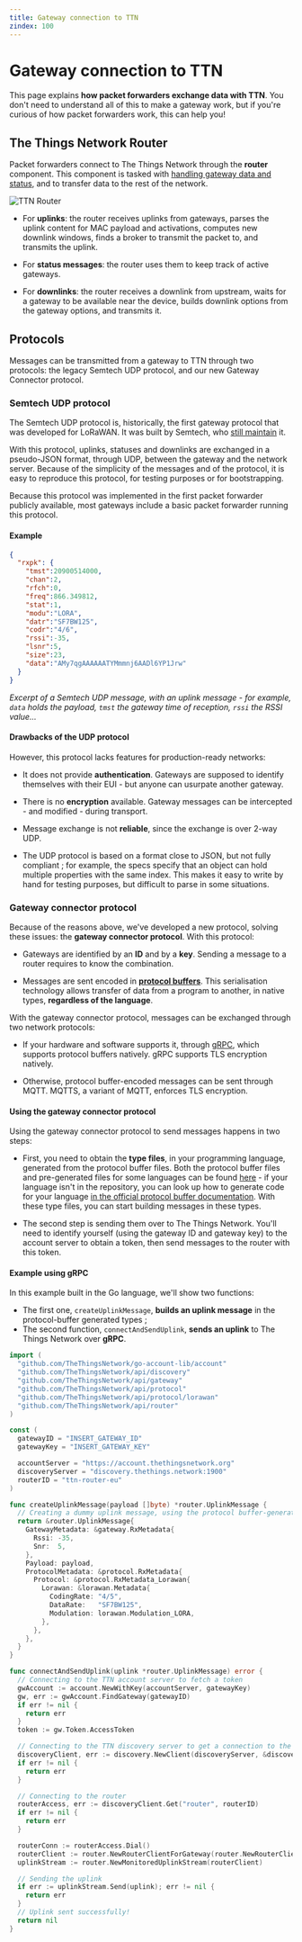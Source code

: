 ```yaml
---
title: Gateway connection to TTN
zindex: 100
---
```


# Gateway connection to TTN

This page explains **how packet forwarders exchange data with TTN**. You don't need to understand all of this to make a gateway work, but if you're curious of how packet forwarders work, this can help you!

## The Things Network Router

Packet forwarders connect to The Things Network through the **router** component. This component is tasked with [handling gateway data and status](https://github.com/TheThingsNetwork/ttn/tree/develop/core/router), and to transfer data to the rest of the network.

![TTN Router](connectors.png)

+ For **uplinks**: the router receives uplinks from gateways, parses the uplink content for MAC payload and activations, computes new downlink windows, finds a broker to transmit the packet to, and transmits the uplink.

+ For **status messages**: the router uses them to keep track of active gateways.

+ For **downlinks**: the router receives a downlink from upstream, waits for a gateway to be available near the device, builds downlink options from the gateway options, and transmits it.

## Protocols

Messages can be transmitted from a gateway to TTN through two protocols: the legacy Semtech UDP protocol, and our new Gateway Connector protocol.

### Semtech UDP protocol

The Semtech UDP protocol is, historically, the first gateway protocol that was developed for LoRaWAN. It was built by Semtech, who [still maintain](https://github.com/Lora-net/packet_forwarder) it.

With this protocol, uplinks, statuses and downlinks are exchanged in a pseudo-JSON format, through UDP, between the gateway and the network server. Because of the simplicity of the messages and of the protocol, it is easy to reproduce this protocol, for testing purposes or for bootstrapping.

Because this protocol was implemented in the first packet forwarder publicly available, most gateways include a basic packet forwarder running this protocol.

#### Example

```json
{
  "rxpk": {
    "tmst":20900514000,
    "chan":2,
    "rfch":0,
    "freq":866.349812,
    "stat":1,
    "modu":"LORA",
    "datr":"SF7BW125",
    "codr":"4/6",
    "rssi":-35,
    "lsnr":5,
    "size":23,
    "data":"AMy7qgAAAAAATYMmmnj6AADl6YP1Jrw"
  }
}
```

*Excerpt of a Semtech UDP message, with an uplink message - for example, `data` holds the payload, `tmst` the gateway time of reception, `rssi` the RSSI value...*

#### Drawbacks of the UDP protocol

However, this protocol lacks features for production-ready networks:

+ It does not provide **authentication**. Gateways are supposed to identify themselves with their EUI - but anyone can usurpate another gateway.

+ There is no **encryption** available. Gateway messages can be intercepted - and modified - during transport.

+ Message exchange is not **reliable**, since the exchange is over 2-way UDP.

+ The UDP protocol is based on a format close to JSON, but not fully compliant ; for example, the specs specify that an object can hold multiple properties with the same index. This makes it easy to write by hand for testing purposes, but difficult to parse in some situations.

### Gateway connector protocol

Because of the reasons above, we've developed a new protocol, solving these issues: the **gateway connector protocol**. With this protocol:

+ Gateways are identified by an **ID** and by a **key**. Sending a message to a router requires to know the combination.

+ Messages are sent encoded in **[protocol buffers](https://developers.google.com/protocol-buffers/)**. This serialisation technology allows transfer of data from a program to another, in native types, **regardless of the language**.

With the gateway connector protocol, messages can be exchanged through two network protocols:

+ If your hardware and software supports it, through [gRPC](https://grpc.io), which supports protocol buffers natively. gRPC supports TLS encryption natively.

+ Otherwise, protocol buffer-encoded messages can be sent through MQTT. MQTTS, a variant of MQTT, enforces TLS encryption.

#### Using the gateway connector protocol

Using the gateway connector protocol to send messages happens in two steps:

+ First, you need to obtain the **type files**, in your programming language, generated from the protocol buffer files. Both the protocol buffer files and pre-generated files for some languages can be found [here](https://github.com/TheThingsNetwork/api) - if your language isn't in the repository, you can look up how to generate code for your language [in the official protocol buffer documentation](https://developers.google.com/protocol-buffers/docs/reference/overview). With these type files, you can start building messages in these types.

+ The second step is sending them over to The Things Network. You'll need to identify yourself (using the gateway ID and gateway key) to the account server to obtain a token, then send messages to the router with this token.

#### Example using gRPC

In this example built in the Go language, we'll show two functions:

+ The first one, `createUplinkMessage`, **builds an uplink message** in the protocol-buffer generated types ;
+ The second function, `connectAndSendUplink`, **sends an uplink** to The Things Network over **gRPC**.

```go
import (
  "github.com/TheThingsNetwork/go-account-lib/account"
  "github.com/TheThingsNetwork/api/discovery"
  "github.com/TheThingsNetwork/api/gateway"
  "github.com/TheThingsNetwork/api/protocol"
  "github.com/TheThingsNetwork/api/protocol/lorawan"
  "github.com/TheThingsNetwork/api/router"
)

const (
  gatewayID = "INSERT_GATEWAY_ID"
  gatewayKey = "INSERT_GATEWAY_KEY"

  accountServer = "https://account.thethingsnetwork.org"
  discoveryServer = "discovery.thethings.network:1900"
  routerID = "ttn-router-eu"
)

func createUplinkMessage(payload []byte) *router.UplinkMessage {
  // Creating a dummy uplink message, using the protocol buffer-generated types
  return &router.UplinkMessage{
    GatewayMetadata: &gateway.RxMetadata{
      Rssi: -35,
      Snr:  5,
    },
    Payload: payload,
    ProtocolMetadata: &protocol.RxMetadata{
      Protocol: &protocol.RxMetadata_Lorawan{
        Lorawan: &lorawan.Metadata{
          CodingRate: "4/5",
          DataRate:   "SF7BW125",
          Modulation: lorawan.Modulation_LORA,
        },
      },
    },
  }
}

func connectAndSendUplink(uplink *router.UplinkMessage) error {
  // Connecting to the TTN account server to fetch a token
  gwAccount := account.NewWithKey(accountServer, gatewayKey)
  gw, err := gwAccount.FindGateway(gatewayID)
  if err != nil {
    return err
  }
  token := gw.Token.AccessToken

  // Connecting to the TTN discovery server to get a connection to the router
  discoveryClient, err := discovery.NewClient(discoveryServer, &discovery.Announcement{Id: gatewayID}, func() string { return "" })
  if err != nil {
    return err
  }

  // Connecting to the router
  routerAccess, err := discoveryClient.Get("router", routerID)
  if err != nil {
    return err
  }

  routerConn := routerAccess.Dial()
  routerClient := router.NewRouterClientForGateway(router.NewRouterClient(c.routerConn), gatewayID, token)
  uplinkStream := router.NewMonitoredUplinkStream(routerClient)

  // Sending the uplink
  if err := uplinkStream.Send(uplink); err != nil {
    return err
  }
  // Uplink sent successfully!
  return nil
}
```
